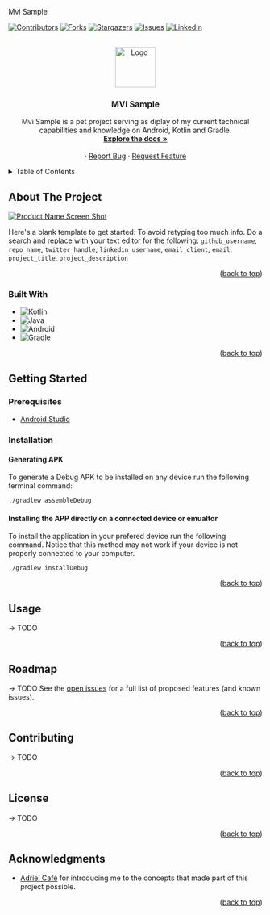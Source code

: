 <!-- Improved compatibility of back to top link: See: https://github.com/othneildrew/Best-README-Template/pull/73 -->
<a name="readme-top">Mvi Sample</a>
<!--
*** Thanks for checking out the Best-README-Template. If you have a suggestion
*** that would make this better, please fork the repo and create a pull request
*** or simply open an issue with the tag "enhancement".
*** Don't forget to give the project a star!
*** Thanks again! Now go create something AMAZING! :D
-->



<!-- PROJECT SHIELDS -->
<!--
*** I'm using markdown "reference style" links for readability.
*** Reference links are enclosed in brackets [ ] instead of parentheses ( ).
*** See the bottom of this document for the declaration of the reference variables
*** for contributors-url, forks-url, etc. This is an optional, concise syntax you may use.
*** https://www.markdownguide.org/basic-syntax/#reference-style-links
-->
[![Contributors][contributors-shield]][contributors-url]
[![Forks][forks-shield]][forks-url]
[![Stargazers][stars-shield]][stars-url]
[![Issues][issues-shield]][issues-url]
[![LinkedIn][linkedin-shield]][linkedin-url]



<!-- PROJECT LOGO -->
<br />
<div align="center">
  <a href="https://github.com/github_username/repo_name">
    <img src="images/logo.png" alt="Logo" width="80" height="80">
  </a>

<h3 align="center">MVI Sample</h3>

  <p align="center">
    Mvi Sample is a pet project serving as diplay of my current technical capabilities and knowledge on Android, Kotlin and Gradle.
    <br />
    <a href="https://github.com/github_username/repo_name"><strong>Explore the docs »</strong></a>
    <br />
    <br />
    ·
    <a href="https://github.com/Alaksion/mvi_sample/issues">Report Bug</a>
    ·
    <a href="https://github.com/Alaksion/mvi_sample/issues">Request Feature</a>
  </p>
</div>



<!-- TABLE OF CONTENTS -->
<details>
  <summary>Table of Contents</summary>
  <ol>
    <li>
      <a href="#about-the-project">About The Project</a>
      <ul>
        <li><a href="#built-with">Built With</a></li>
      </ul>
    </li>
    <li>
      <a href="#getting-started">Getting Started</a>
      <ul>
        <li><a href="#prerequisites">Prerequisites</a></li>
        <li><a href="#installation">Installation</a></li>
      </ul>
    </li>
    <li><a href="#usage">Usage</a></li>
    <li><a href="#roadmap">Roadmap</a></li>
    <li><a href="#contributing">Contributing</a></li>
    <li><a href="#license">License</a></li>
    <li><a href="#acknowledgments">Acknowledgments</a></li>
  </ol>
</details>



<!-- ABOUT THE PROJECT -->
## About The Project

[![Product Name Screen Shot][product-screenshot]](https://example.com)

Here's a blank template to get started: To avoid retyping too much info. Do a search and replace with your text editor for the following: `github_username`, `repo_name`, `twitter_handle`, `linkedin_username`, `email_client`, `email`, `project_title`, `project_description`

<p align="right">(<a href="#readme-top">back to top</a>)</p>



### Built With

* ![Kotlin](https://img.shields.io/badge/kotlin-%237F52FF.svg?style=for-the-badge&logo=kotlin&logoColor=white)
* ![Java](https://img.shields.io/badge/java-%23ED8B00.svg?style=for-the-badge&logo=java&logoColor=white)
* ![Android](https://img.shields.io/badge/Android-3DDC84?style=for-the-badge&logo=android&logoColor=white)
* ![Gradle](https://img.shields.io/badge/Gradle-02303A.svg?style=for-the-badge&logo=Gradle&logoColor=white)

<p align="right">(<a href="#readme-top">back to top</a>)</p>



<!-- GETTING STARTED -->
## Getting Started

### Prerequisites
- [Android Studio](https://developer.android.com/studio)

### Installation

#### Generating APK
To generate a Debug APK to be installed on any device run the following terminal command:
```
./gradlew assembleDebug
```
#### Installing the APP directly on a connected device or emualtor
To install the application in your prefered device run the following command. Notice that this method may not work if your device is not properly connected to your computer.
```
./gradlew installDebug
```

<p align="right">(<a href="#readme-top">back to top</a>)</p>



<!-- USAGE EXAMPLES -->
## Usage
-> TODO
<p align="right">(<a href="#readme-top">back to top</a>)</p>



<!-- ROADMAP -->
## Roadmap
-> TODO
See the [open issues](https://github.com/github_username/repo_name/issues) for a full list of proposed features (and known issues).

<p align="right">(<a href="#readme-top">back to top</a>)</p>

<!-- CONTRIBUTING -->
## Contributing
-> TODO

<p align="right">(<a href="#readme-top">back to top</a>)</p>

<!-- LICENSE -->
## License

-> TODO

<p align="right">(<a href="#readme-top">back to top</a>)</p>

<!-- ACKNOWLEDGMENTS -->
## Acknowledgments

* [Adriel Café](https://www.linkedin.com/in/adrielcafe/) for introducing me to the concepts that made part of this project possible.

<p align="right">(<a href="#readme-top">back to top</a>)</p>



<!-- MARKDOWN LINKS & IMAGES -->
<!-- https://www.markdownguide.org/basic-syntax/#reference-style-links -->
[contributors-shield]: https://img.shields.io/github/contributors/Alaksion/mvi_sample.svg?style=for-the-badge
[contributors-url]: https://github.com/Alaksion/mvi_sample/graphs/contributors

[forks-shield]: https://img.shields.io/github/forks/Alaksion/mvi_sample.svg?style=for-the-badge
[forks-url]: https://github.com/Alaksion/mvi_sample/network/members

[stars-shield]: https://img.shields.io/github/stars/Alaksion/mvi_sample.svg?style=for-the-badge
[stars-url]: https://github.com/Alaksion/mvi_sample/stargazers

[issues-shield]: https://img.shields.io/github/issues/Alaksion/mvi_sample.svg?style=for-the-badge
[issues-url]: https://github.com/Alaksion/mvi_sample/issues

[linkedin-url]: https://www.linkedin.com/in/lbeurmann/
[linkedin-shield]: https://img.shields.io/badge/-LinkedIn-black.svg?style=for-the-badge&logo=linkedin&colorB=555

[product-screenshot]: images/screenshot.png
